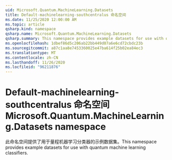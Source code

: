 ```yaml
---
uid: Microsoft.Quantum.MachineLearning.Datasets
title: Default-machinelearning-southcentralus 命名空间
ms.date: 11/25/2020 12:00:00 AM
ms.topic: article
qsharp.kind: namespace
qsharp.name: Microsoft.Quantum.MachineLearning.Datasets
qsharp.summary: This namespace provides example datasets for use with quantum machine learning classifiers.
ms.openlocfilehash: 1dbef86d5c206ab22bb449d07a6e6cd72cbdc23b
ms.sourcegitcommit: a87c1aa8e7453360025e47ba614f25b02ea84ec3
ms.translationtype: MT
ms.contentlocale: zh-CN
ms.lasthandoff: 11/26/2020
ms.locfileid: "96211876"
---
```

# <a name="microsoftquantummachinelearningdatasets-namespace"></a><span data-ttu-id="dcfa4-102">Default-machinelearning-southcentralus 命名空间</span><span class="sxs-lookup"><span data-stu-id="dcfa4-102">Microsoft.Quantum.MachineLearning.Datasets namespace</span></span>

<span data-ttu-id="dcfa4-103">此命名空间提供了用于量程机器学习分类器的示例数据集。</span><span class="sxs-lookup"><span data-stu-id="dcfa4-103">This namespace provides example datasets for use with quantum machine learning classifiers.</span></span>

